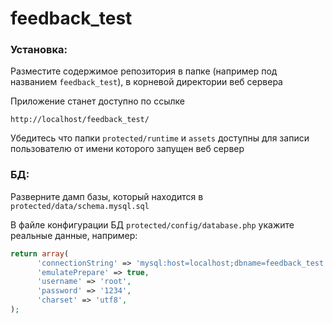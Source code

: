 # feedback_test
### Установка:

Разместите содержимое репозитория в папке (например под названием `feedback_test`), в корневой директории веб сервера

Приложение станет доступно по ссылке
~~~
http://localhost/feedback_test/
~~~

Убедитесь что папки `protected/runtime` и `assets` доступны для записи пользователю от имени которого запущен веб сервер

### БД:
Разверните дамп базы, который находится в `protected/data/schema.mysql.sql`


В файле конфигурации БД `protected/config/database.php` укажите реальные данные, например:

```php
return array(
	  'connectionString' => 'mysql:host=localhost;dbname=feedback_test',
	  'emulatePrepare' => true,
	  'username' => 'root',
	  'password' => '1234',
	  'charset' => 'utf8',
);
```
